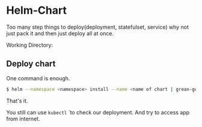 # Helm-Chart

Too many step things to deploy(deployment, statefulset, service) why  not just pack it and then just deploy all at once.

Working Directory: 
## Deploy chart
One command is enough.
```sh
$ helm --namespace <namespace> install --name <name of chart | grean-go-app > go-api  
```
That's it.


You still can use `kubectl` `to check our deployment. And try to access app from internet.






